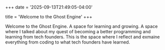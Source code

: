 +++
date = '2025-09-13T21:49:05-04:00'

title = 'Welcome to the Ghost Engine'
+++

Welcome to the Ghost Engine. A space for learning and growing. A space where I talked about my quest of becoming a better programming and learning from tech founders. This is the space where I reflect and exmaine everything from coding to what tech founders have learned. 


